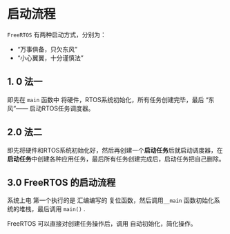 # 启动流程

`FreeRTOS`  有两种启动方式，分别为：

* “万事俱备，只欠东风”
* “小心翼翼，十分谨慎法”

## 1. 0   法一

即先在 `main`  函数中 将硬件，RTOS系统初始化，所有任务创建完毕，最后   “东风”—— 启动RTOS任务调度器。

## 2.0     法二

即先将硬件和RTOS系统初始化好，然后再创建一个**启动任务**后就启动调度器，在**启动任务**中创建各种应用任务，最后所有任务创建完成后，启动任务把自己删除。

## 3.0   FreeRTOS 的启动流程

系统上电 第一个执行的是  汇编编写的 复位函数，然后调用`__main` 函数初始化系统的堆栈，最后调用  `main()` .

FreeRTOS 可以直接对创建任务操作后，调用 自动初始化，简化操作。